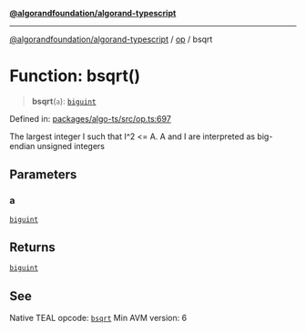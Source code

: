 [**@algorandfoundation/algorand-typescript**](../../../README.md)

***

[@algorandfoundation/algorand-typescript](../../../README.md) / [op](../README.md) / bsqrt

# Function: bsqrt()

> **bsqrt**(`a`): [`biguint`](../../../type-aliases/biguint.md)

Defined in: [packages/algo-ts/src/op.ts:697](https://github.com/algorandfoundation/puya-ts/blob/14c9827d80da81ff08b4923e997ba22be04aa0db/packages/algo-ts/src/op.ts#L697)

The largest integer I such that I^2 <= A. A and I are interpreted as big-endian unsigned integers

## Parameters

### a

[`biguint`](../../../type-aliases/biguint.md)

## Returns

[`biguint`](../../../type-aliases/biguint.md)

## See

Native TEAL opcode: [`bsqrt`](https://developer.algorand.org/docs/get-details/dapps/avm/teal/opcodes/v10/#bsqrt)
Min AVM version: 6

